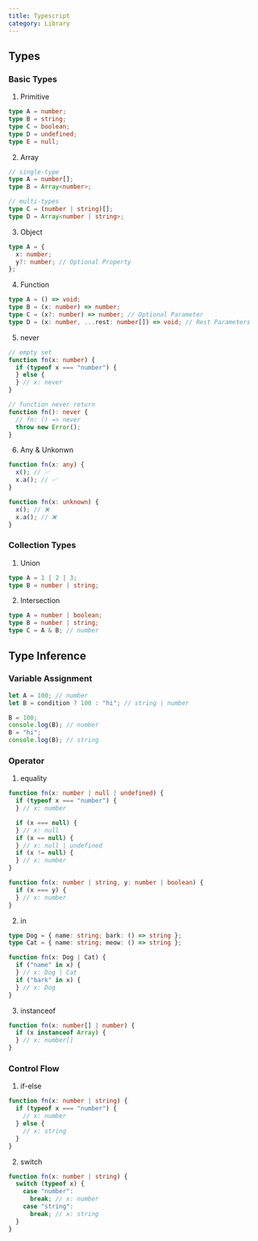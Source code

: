 ```yaml
---
title: Typescript
category: Library
---
```


## Types

### Basic Types

1. Primitive

```ts
type A = number;
type B = string;
type C = boolean;
type D = undefined;
type E = null;
```

2. Array

```ts
// single-type
type A = number[];
type B = Array<number>;

// multi-types
type C = (number | string)[];
type D = Array<number | string>;
```

3. Object

```ts
type A = {
  x: number;
  y?: number; // Optional Property
};
```

4. Function

```ts
type A = () => void;
type B = (x: number) => number;
type C = (x?: number) => number; // Optional Parameter
type D = (x: number, ...rest: number[]) => void; // Rest Parameters
```

5. never

```ts
// empty set
function fn(x: number) {
  if (typeof x === "number") {
  } else {
  } // x: never
}

// function never return
function fn(): never {
  // fn: () => never
  throw new Error();
}
```

6. Any & Unkonwn

```ts
function fn(x: any) {
  x(); // ✅
  x.a(); // ✅
}

function fn(x: unknown) {
  x(); // ❌
  x.a(); // ❌
}
```

### Collection Types

1. Union

```ts
type A = 1 | 2 | 3;
type B = number | string;
```

2. Intersection

```ts
type A = number | boolean;
type B = number | string;
type C = A & B; // number
```

## Type Inference

### Variable Assignment

```ts
let A = 100; // number
let B = condition ? 100 : "hi"; // string | number

B = 100;
console.log(B); // number
B = "hi";
console.log(B); // string
```

### Operator

1. equality

```ts
function fn(x: number | null | undefined) {
  if (typeof x === "number") {
  } // x: number

  if (x === null) {
  } // x: null
  if (x == null) {
  } // x: null | undefined
  if (x != null) {
  } // x: number
}

function fn(x: number | string, y: number | boolean) {
  if (x === y) {
  } // x: number
}
```

2. in

```ts
type Dog = { name: string; bark: () => string };
type Cat = { name: string; meow: () => string };

function fn(x: Dog | Cat) {
  if ("name" in x) {
  } // x: Dog | Cat
  if ("bark" in x) {
  } // x: Dog
}
```

3. instanceof

```ts
function fn(x: number[] | number) {
  if (x instanceof Array) {
  } // x: number[]
}
```

### Control Flow

1. if-else

```ts
function fn(x: number | string) {
  if (typeof x === "number") {
    // x: number
  } else {
    // x: string
  }
}
```

2. switch

```ts
function fn(x: number | string) {
  switch (typeof x) {
    case "number":
      break; // x: number
    case "string":
      break; // x: string
  }
}
```
